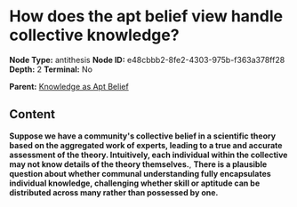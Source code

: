 # How does the apt belief view handle collective knowledge?

**Node Type:** antithesis
**Node ID:** e48cbbb2-8fe2-4303-975b-f363a378ff28
**Depth:** 2
**Terminal:** No

**Parent:** [Knowledge as Apt Belief](knowledge-as-apt-belief.md)

## Content

**Suppose we have a community's collective belief in a scientific theory based on the aggregated work of experts, leading to a true and accurate assessment of the theory. Intuitively, each individual within the collective may not know details of the theory themselves.**, **There is a plausible question about whether communal understanding fully encapsulates individual knowledge, challenging whether skill or aptitude can be distributed across many rather than possessed by one.**
